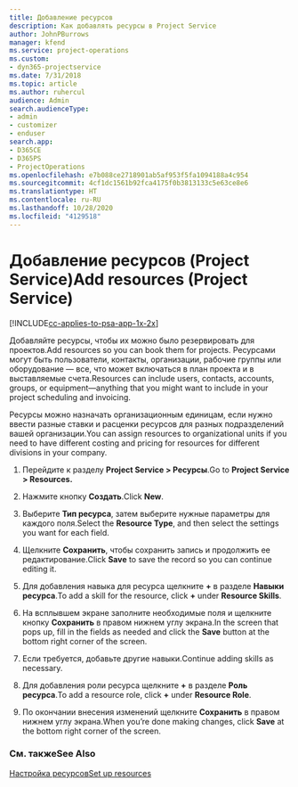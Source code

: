 ```yaml
---
title: Добавление ресурсов
description: Как добавлять ресурсы в Project Service
author: JohnPBurrows
manager: kfend
ms.service: project-operations
ms.custom:
- dyn365-projectservice
ms.date: 7/31/2018
ms.topic: article
ms.author: ruhercul
audience: Admin
search.audienceType:
- admin
- customizer
- enduser
search.app:
- D365CE
- D365PS
- ProjectOperations
ms.openlocfilehash: e7b088ce2718901ab5af953f5fa1094188a4c954
ms.sourcegitcommit: 4cf1dc1561b92fca4175f0b3813133c5e63ce8e6
ms.translationtype: HT
ms.contentlocale: ru-RU
ms.lasthandoff: 10/28/2020
ms.locfileid: "4129518"
---
```

# <a name="add-resources-project-service"></a><span data-ttu-id="c6fd6-103">Добавление ресурсов (Project Service)</span><span class="sxs-lookup"><span data-stu-id="c6fd6-103">Add resources (Project Service)</span></span>

[!INCLUDE[cc-applies-to-psa-app-1x-2x](../includes/cc-applies-to-psa-app-1x-2x.md)]

<span data-ttu-id="c6fd6-104">Добавляйте ресурсы, чтобы их можно было резервировать для проектов.</span><span class="sxs-lookup"><span data-stu-id="c6fd6-104">Add resources so you can book them for projects.</span></span> <span data-ttu-id="c6fd6-105">Ресурсами могут быть пользователи, контакты, организации, рабочие группы или оборудование — все, что может включаться в план проекта и в выставляемые счета.</span><span class="sxs-lookup"><span data-stu-id="c6fd6-105">Resources can include users, contacts, accounts, groups, or equipment—anything that you might want to include in your project scheduling and invoicing.</span></span>  
  
<span data-ttu-id="c6fd6-106">Ресурсы можно назначать организационным единицам, если нужно ввести разные ставки и расценки ресурсов для разных подразделений вашей организации.</span><span class="sxs-lookup"><span data-stu-id="c6fd6-106">You can assign resources to organizational units if you need to have different costing and pricing for resources for different divisions in your company.</span></span>  
  
1.  <span data-ttu-id="c6fd6-107">Перейдите к разделу **Project Service > Ресурсы**.</span><span class="sxs-lookup"><span data-stu-id="c6fd6-107">Go to **Project Service > Resources.**</span></span>  
  
2.  <span data-ttu-id="c6fd6-108">Нажмите кнопку **Создать**.</span><span class="sxs-lookup"><span data-stu-id="c6fd6-108">Click **New**.</span></span>  
  
3.  <span data-ttu-id="c6fd6-109">Выберите **Тип ресурса**, затем выберите нужные параметры для каждого поля.</span><span class="sxs-lookup"><span data-stu-id="c6fd6-109">Select the **Resource Type**, and then select the settings you want for each field.</span></span>  
  
4.  <span data-ttu-id="c6fd6-110">Щелкните **Сохранить**, чтобы сохранить запись и продолжить ее редактирование.</span><span class="sxs-lookup"><span data-stu-id="c6fd6-110">Click **Save** to save the record so you can continue editing it.</span></span>  
  
5.  <span data-ttu-id="c6fd6-111">Для добавления навыка для ресурса щелкните **+** в разделе **Навыки ресурса**.</span><span class="sxs-lookup"><span data-stu-id="c6fd6-111">To add a skill for the resource, click **+** under **Resource Skills**.</span></span>  
  
6.  <span data-ttu-id="c6fd6-112">На всплывшем экране заполните необходимые поля и щелкните кнопку **Сохранить** в правом нижнем углу экрана.</span><span class="sxs-lookup"><span data-stu-id="c6fd6-112">In the screen that pops up, fill in the fields as needed and click the **Save** button at the bottom right corner of the screen.</span></span>  
  
7.  <span data-ttu-id="c6fd6-113">Если требуется, добавьте другие навыки.</span><span class="sxs-lookup"><span data-stu-id="c6fd6-113">Continue adding skills as necessary.</span></span>  
  
8.  <span data-ttu-id="c6fd6-114">Для добавления роли ресурса щелкните **+** в разделе **Роль ресурса**.</span><span class="sxs-lookup"><span data-stu-id="c6fd6-114">To add a resource role, click **+** under **Resource Role**.</span></span>  
  
9. <span data-ttu-id="c6fd6-115">По окончании внесения изменений щелкните **Сохранить** в правом нижнем углу экрана.</span><span class="sxs-lookup"><span data-stu-id="c6fd6-115">When you’re done making changes, click **Save** at the bottom right corner of the screen.</span></span>  
  
### <a name="see-also"></a><span data-ttu-id="c6fd6-116">См. также</span><span class="sxs-lookup"><span data-stu-id="c6fd6-116">See Also</span></span>  
 [<span data-ttu-id="c6fd6-117">Настройка ресурсов</span><span class="sxs-lookup"><span data-stu-id="c6fd6-117">Set up resources</span></span>](../psa/set-up-resources.md)
